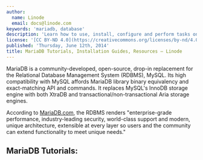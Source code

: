 ```yaml
---
author:
  name: Linode
  email: docs@linode.com
keywords: 'mariadb, database'
description: 'Learn how to use, install, configure and perform tasks on database management platform MariaDB in these tutorials.'
license: '[CC BY-ND 4.0](https://creativecommons.org/licenses/by-nd/4.0)'
published: 'Thursday, June 12th, 2014'
title: MariaDB Tutorials, Installation Guides, Resources – Linode
---
```


MariaDB is a community-developed, open-source, drop-in replacement for the Relational Database Management System (RDBMS), MySQL. Its high compatibility with MySQL affords MariaDB library binary equivalency and exact-matching API and commands. It replaces MySQL's InnoDB storage engine with both XtraDB and transactional/non-transactional Aria storage engines.

According to [MariaDB.com](https://mariadb.com/), the RDBMS renders "enterprise-grade performance, industry-leading security, world-class support and modern, unique architecture, extensible at every layer so users and the community can extend functionality to meet unique needs."

## MariaDB Tutorials: